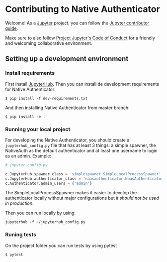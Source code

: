 # Contributing to Native Authenticator

Welcome! As a [Jupyter](https://jupyter.org) project,
you can follow the [Jupyter contributor guide](https://jupyter.readthedocs.io/en/latest/contributor/content-contributor.html).

Make sure to also follow [Project Jupyter's Code of Conduct](https://github.com/jupyter/governance/blob/master/conduct/code_of_conduct.md)
for a friendly and welcoming collaborative environment.

## Setting up a development environment

### Install requirements

First install [JupyterHub](https://github.com/jupyterhub/jupyterhub). Then you can install de development requirements for Native Authenticator:

```
$ pip install -f dev-requirements.txt 
```

And then installing Native Authenticator from master branch:

```
$ pip install -e .
```

### Running your local project

For developing the Native Authenticator, you should create a `jupyterhub_config.py` file that has at least 3 things: a simple spawner, the NativeAuth as the default authenticator and at least one username to login as an admin. Example:


```python
# jupyter_config.py

c.JupyterHub.spawner_class = 'simplespawner.SimpleLocalProcessSpawner'
c.JupyterHub.authenticator_class = 'naasauthenticator.NaasAuthenticator'
c.Authenticator.admin_users = {'admin'}
```

The SimpleLocalProcessSpawner makes it easier to develop the authenticator locally without major configurations but *it should not be used in production*.

Then you can run locally by using:

```
jupyterhub -f ~/jupyterhub_config.py
```

### Runing tests

On the project folder you can run tests by using pytest

```
$ pytest
```



